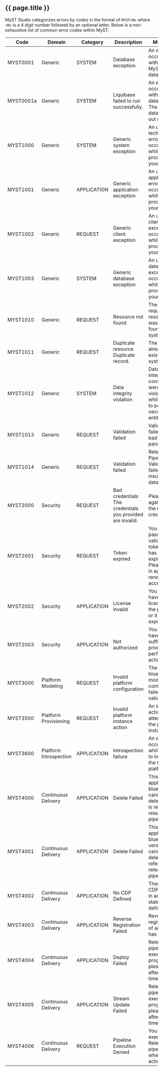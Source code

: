 ## {{ page.title }}

MyST Studio categorizes errors by codes in the format of `MYST<N>` where `<N>` is a 4 digit number followed by an optional letter. Below is a non-exhaustive list of common error codes within MyST.

| Code | Domain | Category | Description | Message |
|---|---|---|---|---|
|MYST0001	|Generic	|SYSTEM	|Database exception	| An error occurred with the MySTStudio database.|
|MYST0001a	|Generic	|SYSTEM	|Liquibase failed to run successfully.	| An error occurred with your database. The database is out of sync|
|MYST1000	|Generic	|SYSTEM	|Generic system exception	| An unknown technical error occurred while processing your request.|
|MYST1001	|Generic	|APPLICATION	|Generic application exception	| An unknown application error occurred while processing your request.|
|MYST1002	|Generic	|REQUEST	|Generic client exception	| An unknown client exception occurred while processing your request.|
|MYST1003	|Generic	|SYSTEM	|Generic database exception	| An unknown data access exception occurred while processing your request.|
|MYST1010	|Generic	|REQUEST	|Resource not found	| The requested resource was not found in the system.|
|MYST1011	|Generic	|REQUEST	|Duplicate resource	Duplicate record. | The resource already exists in the system.|
|MYST1012	|Generic	|SYSTEM	|Data integrity violation	| Data integrity constraints were violated while trying to persist the necessary entities.|
|MYST1013	|Generic	|REQUEST	|Validation failed	| Validation failed due to bad request parameters.|
|MYST1014	|Generic	|REQUEST	|Validation failed	| Release Pipeline Validation failed due to insufficient data.|
|MYST2000	|Security	|REQUEST	|Bad credentials	The credentials you provided are invalid. | Please try again with the right credentials.|
|MYST2001	|Security	|REQUEST	|Token expired	| You have not passed a valid session token or it has already expired. Please sign in again to renew access.|
|MYST2002	|Security	|APPLICATION	|License invalid	| You do not have a valid license for the product or it has expired.|
|MYST2003	|Security	|APPLICATION	|Not authorized	| You do not have sufficient privileges to perform this action.|
|MYST3000	|Platform Modeling	|REQUEST	|Invalid platform configuration	| The provided blueprint / model configuration failed validation.|
|MYST3500	|Platform Provisioning	|REQUEST	|Invalid platform instance action	| An incorrect action was attempted on the platform instance.|
|MYST3600	|Platform Introspection	|APPLICATION	|Introspection failure	| An error occurred while trying to introspect the target platform.|
|MYST4000	|Continuous Delivery	|APPLICATION	|Delete Failed	| This application blueprint cannot be deleted as it is referred by release pipeline(s)|
|MYST4001	|Continuous Delivery	|APPLICATION	|Delete Failed	| This application blueprint version cannot be deleted it is referred by release pipeline(s)|
|MYST4002	|Continuous Delivery	|APPLICATION	|No CDP Defined	| There is no CDP defined in active state, please define one|
|MYST4003	|Continuous Delivery	|APPLICATION	|Reverse Registration Failed |	Reverse registration of artifact has failed|
|MYST4004	|Continuous Delivery	|APPLICATION	|Deploy Failed	| Release pipeline execution in progress, please retry after some time|
|MYST4005	|Continuous Delivery	|APPLICATION	|Stream Update Failed	| Release pipeline execution in progress, please retry after some time|
|MYST4006	|Continuous Delivery	|REQUEST	|Pipeline Execution Denied	| You can execute a Release pipeline only when it is in active state|
